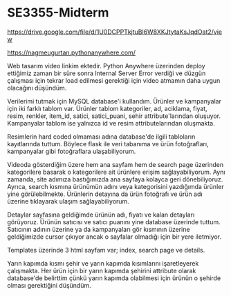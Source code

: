 # SE3355-Midterm

https://drive.google.com/file/d/1U0DCPPTkjtuBl6W8XKJtytaKsJqdOat2/view

https://nagmeugurtan.pythonanywhere.com/

Web tasarım video linkim ektedir. Python Anywhere üzerinden deploy ettiğimiz zaman bir süre sonra Internal Server Error verdiği ve düzgün çalışması için tekrar load edilmesi gerektiği için video atmamın daha uygun olacağını düşündüm. 

Verilerimi tutmak için MySQL database'i kullandım. Ürünler ve kampanyalar için iki farklı tablom var. Ürünler tablom kategoriler, ad, aciklama, fiyat, resim, renkler, item_id, satici, satici_puani, sehir attribute'larından oluşuyor. Kampanyalar tablom ise yalnızca id ve resim attributelarından oluşmakta. 

Resimlerin hard coded olmaması adına database'de ilgili tabloların kayıtlarında tuttum. Böylece flask ile veri tabanıma ve ürün fotoğrafları, kampanyalar gibi fotoğraflara ulaşabiliyorum. 

Videoda gösterdiğim üzere hem ana sayfam hem de search page üzerinden kategorilere basarak o kategorilere ait ürünlere erişim sağlayabiliyorum. Aynı zamanda, site adımıza bastığımızda ana sayfaya kolayca geri dönebiliyoruz. Ayrıca, search kısmına ürünümün adını veya kategorisini yazdığımda ürünler yine görülebilmekte. Ürünlerin detayına da ürün fotoğrafı ve ürün adı üzerine tıklayarak ulaşım sağlayabiliyorum. 

Detaylar sayfasına geldiğimde ürünün adı, fiyatı ve kalan detayları görüyoruz. Ürünün satıcısı ve satıcı puanını yine database üzerinde tuttum. Satıcının adının üzerine ya da kampanyaları gör kısmının üzerine geldiğimizde cursor çıkıyor ancak o sayfalar olmadığı için bir yere iletmiyor. 

Templates üzerinde 3 html sayfam var; index, search page ve details. 

Yarın kapımda kısmı şehir ve yarın kapımda kısımlarını işaretleyerek çalışmakta. Her ürün için bir yarın kapımda şehirini attribute olarak database'de belirttim çünkü yarın kapımda olabilmesi için ürünün o şehirde olması gerektiğini düşündüm. 

